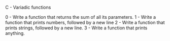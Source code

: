 C - Variadic functions

0 - Write a function that returns the sum of all its parameters.
1 - Write a function that prints numbers, followed by a new line
2 - Write a function that prints strings, followed by a new line.
3 - Write a function that prints anything.
